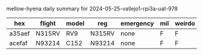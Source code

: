mellow-hyena daily summary for 2024-05-25-vallejo1-rpi3a-uat-978

|hex|flight|model|reg|emergency|mil|weirdo|
|--|--|--|--|--|--|--|
|a35aef|N315RV|RV9|N315RV|none|F|F|
|acefaf|N93214|C152|N93214|none|F|F|
